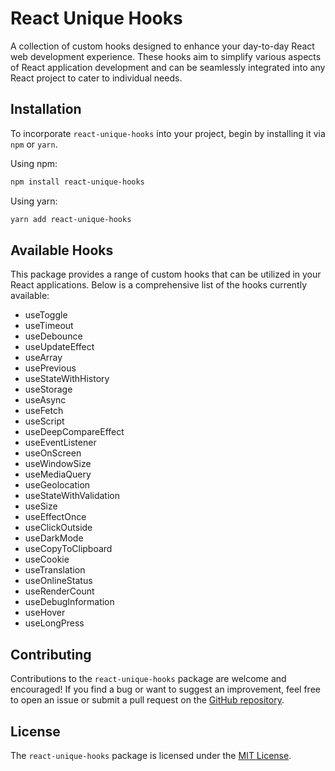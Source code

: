 # React Unique Hooks

A collection of custom hooks designed to enhance your day-to-day React web development experience. These hooks aim to simplify various aspects of React application development and can be seamlessly integrated into any React project to cater to individual needs.

## Installation

To incorporate `react-unique-hooks` into your project, begin by installing it via `npm` or `yarn`.

Using npm:

```bash
npm install react-unique-hooks
```

Using yarn:

```bash
yarn add react-unique-hooks
```

## Available Hooks

This package provides a range of custom hooks that can be utilized in your React applications. Below is a comprehensive list of the hooks currently available:

* useToggle
* useTimeout
* useDebounce
* useUpdateEffect
* useArray
* usePrevious
* useStateWithHistory
* useStorage
* useAsync
* useFetch
* useScript
* useDeepCompareEffect
* useEventListener
* useOnScreen
* useWindowSize
* useMediaQuery
* useGeolocation
* useStateWithValidation
* useSize
* useEffectOnce
* useClickOutside
* useDarkMode
* useCopyToClipboard
* useCookie
* useTranslation
* useOnlineStatus
* useRenderCount
* useDebugInformation
* useHover
* useLongPress

## Contributing

Contributions to the `react-unique-hooks` package are welcome and encouraged! If you find a bug or want to suggest an improvement, feel free to open an issue or submit a pull request on the [GitHub repository](https://github.com/shivamdevs/npm-packages/tree/main/react-unique-hooks).

## License

The `react-unique-hooks` package is licensed under the [MIT License](https://github.com/shivamdevs/npm-packages/tree/main/react-unique-hooks/LICENSE).

